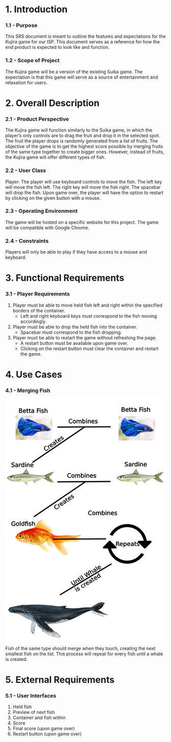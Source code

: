 # 1. Introduction

### 1.1 - Purpose
This SRS document is meant to outline the features and expectations for the Kujira game for our ISP. This document serves as a reference for how the end product is expected to look like and function.

### 1.2 - Scope of Project
The Kujira game will be a version of the existing Suika game. The expectation is that this game will serve as a source of entertainment and relaxation for users.

# 2. Overall Description

### 2.1 - Product Perspective
The Kujira game will function similarly to the Suika game, in which the player’s only controls are to drag the fruit and drop it in the selected spot. The fruit the player drops is randomly generated from a list of fruits. The objective of the game is to get the highest score possible by merging fruits of the same type together to create bigger ones. However, instead of fruits, the Kujira game will offer different types of fish.

### 2.2 - User Class
Player: The player will use keyboard controls to move the fish. The left key will move the fish left. The right key will move the fish right. The spacebar will drop the fish. Upon game over, the player will have the option to restart by clicking on the given button with a mouse.

### 2.3 - Operating Environment
The game will be hosted on a specific website for this project. The game will be compatible with Google Chrome.

### 2.4 - Constraints
Players will only be able to play if they have access to a mouse and keyboard.

# 3. Functional Requirements

### 3.1 - Player Requirements
1. Player must be able to move held fish left and right within the specified borders of the container.
    - Left and right keyboard keys must correspond to the fish moving accordingly.
2. Player must be able to drop the held fish into the container.
    - Spacebar must correspond to the fish dropping.
3. Player must be able to restart the game without refreshing the page.
    - A restart button must be available upon game over.
    - Clicking on the restart button must clear the container and restart the game.

# 4. Use Cases

### 4.1 - Merging Fish
![Image of use cases for merging fish](/BaseCase.png)

Fish of the same type should merge when they touch, creating the next smallest fish on the list. This process will repeat for every fish until a whale is created.

# 5. External Requirements

### 5.1 - User Interfaces
1. Held fish
2. Preview of next fish
3. Container and fish within
4. Score
5. Final score (upon game over)
6. Restart button (upon game over)
